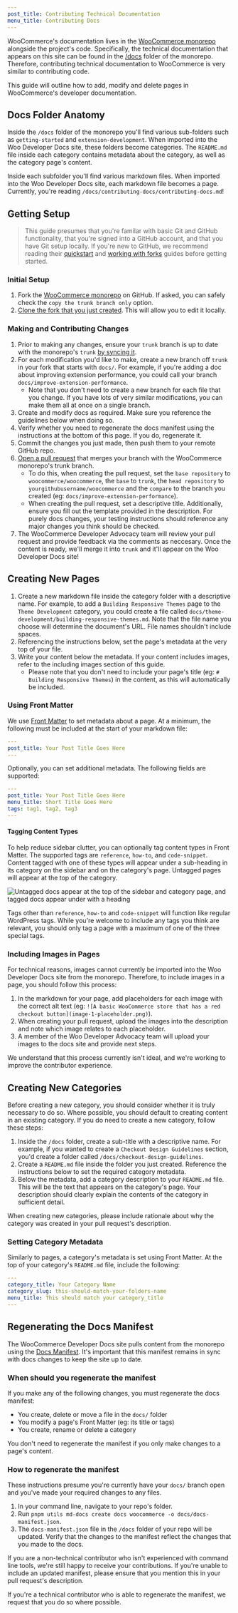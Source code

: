 ```yaml
---
post_title: Contributing Technical Documentation
menu_title: Contributing Docs
---
```


WooCommerce's documentation lives in the [WooCommerce monorepo](https://github.com/woocommerce/woocommerce) alongside the project's code. Specifically, the technical documentation that appears on this site can be found in the [/docs](https://github.com/woocommerce/woocommerce/tree/trunk/docs) folder of the monorepo. Therefore, contributing technical documentation to WooCommerce is very similar to contributing code.

This guide will outline how to add, modify and delete pages in WooCommerce's developer documentation.

## Docs Folder Anatomy

Inside the `/docs` folder of the monorepo you'll find various sub-folders such as `getting-started` and `extension-development`. When imported into the Woo Developer Docs site, these folders become categories. The `README.md` file inside each category contains metadata about the category, as well as the category page's content.

Inside each subfolder you'll find various markdown files. When imported into the Woo Developer Docs site, each markdown file becomes a page. Currently, you're reading `/docs/contributing-docs/contributing-docs.md`!

## Getting Setup

> This guide presumes that you're familar with basic Git and GitHub functionality, that you're signed into a GitHub account, and that you have Git setup locally. If you're new to GitHub, we recommend reading their [quickstart](https://docs.github.com/en/get-started/quickstart/hello-world) and [working with forks](https://docs.github.com/en/pull-requests/collaborating-with-pull-requests/working-with-forks/fork-a-repo) guides before getting started.

### Initial Setup

1. Fork the [WooCommerce monorepo](https://github.com/woocommerce/woocommerce) on GitHub. If asked, you can safely check the `copy the trunk branch only` option.
2. [Clone the fork that you just created](https://docs.github.com/en/repositories/creating-and-managing-repositories/cloning-a-repository). This will allow you to edit it locally.

### Making and Contributing Changes

1. Prior to making any changes, ensure your `trunk` branch is up to date with the monorepo's `trunk` [by syncing it](https://docs.github.com/en/pull-requests/collaborating-with-pull-requests/working-with-forks/syncing-a-fork).
2. For each modification you'd like to make, create a new branch off `trunk` in your fork that starts with `docs/`. For example, if you're adding a doc about improving extension performance, you could call your branch `docs/improve-extension-performance`.
    * Note that you don't need to create a new branch for each file that you change. If you have lots of very similar modifications, you can make them all at once on a single branch.
3. Create and modify docs as required. Make sure you reference the guidelines below when doing so.
4. Verify whether you need to regenerate the docs manifest using the instructions at the bottom of this page. If you do, regenerate it.
5. Commit the changes you just made, then push them to your remote GitHub repo.
6. [Open a pull request](https://docs.github.com/en/pull-requests/collaborating-with-pull-requests/proposing-changes-to-your-work-with-pull-requests/creating-a-pull-request) that merges your branch with the WooCommerce monorepo's trunk branch.
    * To do this, when creating the pull request, set the `base repository` to `woocommerce/woocommerce`, the `base` to `trunk`, the `head repository` to `yourgithubusername/woocommerce` and the `compare` to the branch you created (eg: `docs/improve-extension-performance`).
    * When creating the pull request, set a descriptive title. Additionally, ensure you fill out the template provided in the description. For purely docs changes, your testing instructions should reference any major changes you think should be checked.
7. The WooCommerce Developer Advocacy team will review your pull request and provide feedback via the comments as neccesary. Once the content is ready, we'll merge it into `trunk` and it'll appear on the Woo Developer Docs site!

## Creating New Pages

1. Create a new markdown file inside the category folder with a descriptive name. For example, to add a `Building Responsive Themes` page to the `Theme Development` category, you could create a file called `docs/theme-development/building-responsive-themes.md`. Note that the file name you choose will determine the document's URL. File names shouldn't include spaces.
2. Referencing the instructions below, set the page's metadata at the very top of your file.
3. Write your content below the metadata. If your content includes images, refer to the including images section of this guide.
    * Please note that you don't need to include your page's title (eg: `# Building Responsive Themes`) in the content, as this will automatically be included.

### Using Front Matter

We use [Front Matter](https://jekyllrb.com/docs/front-matter/) to set metadata about a page. At a minimum, the following must be included at the start of your markdown file:

```yaml
---
post_title: Your Post Title Goes Here
---
```

Optionally, you can set additional metadata. The following fields are supported:

```yaml
---
post_title: Your Post Title Goes Here
menu_title: Short Title Goes Here
tags: tag1, tag2, tag3
---
```

#### Tagging Content Types

To help reduce sidebar clutter, you can optionally tag content types in Front Matter. The supported tags are `reference`, `how-to`, and `code-snippet`. Content tagged with one of these types will appear under a sub-heading in its category on the sidebar and on the category's page. Untagged pages will appear at the top of the category.

![Untagged docs appear at the top of the sidebar and category page, and tagged docs appear under with a heading](https://developer.woocommerce.com/docs/wp-content/uploads/sites/3/2024/01/CleanShot-2024-01-15-at-14.01.16@2x.png)

Tags other than `reference`, `how-to` and `code-snippet` will function like regular WordPress tags. While you're welcome to include any tags you think are relevant, you should only tag a page with a maximum of one of the three special tags.

### Including Images in Pages

For technical reasons, images cannot currently be imported into the Woo Developer Docs site from the monorepo. Therefore, to include images in a page, you should follow this process:

1. In the markdown for your page, add placeholders for each image with the correct alt text (eg: `![A basic WooCommerce store that has a red checkout button](image-1-placeholder.png)`).
2. When creating your pull request, upload the images into the description and note which image relates to each placeholder.
3. A member of the Woo Developer Advocacy team will upload your images to the docs site and provide next steps.

We understand that this process currently isn't ideal, and we're working to improve the contributor experience.

## Creating New Categories

Before creating a new category, you should consider whether it is truly necessary to do so. Where possible, you should default to creating content in an existing category. If you do need to create a new category, follow these steps:

1. Inside the `/docs` folder, create a sub-title with a descriptive name. For example, if you wanted to create a `Checkout Design Guidelines` section, you'd create a folder called `/docs/checkout-design-guidelines`.
2. Create a `README.md` file inside the folder you just created. Reference the instructions below to set the required category metadata.
3. Below the metadata, add a category description to your `README.md` file. This will be the text that appears on the category's page. Your description should clearly explain the contents of the category in sufficient detail.

When creating new categories, please include rationale about why the category was created in your pull request's description. 

### Setting Category Metadata

Similarly to pages, a category's metadata is set using Front Matter. At the top of your category's `README.md` file, include the following:

```yaml
---
category_title: Your Category Name
category_slug: this-should-match-your-folders-name
menu_title: This should match your category_title
---
```

## Regenerating the Docs Manifest

The WooCommerce Developer Docs site pulls content from the monorepo using the [Docs Manifest](https://github.com/woocommerce/woocommerce/blob/trunk/docs/docs-manifest.json). It's important that this manifest remains in sync with docs changes to keep the site up to date.

### When should you regenerate the manifest

If you make any of the following changes, you must regenerate the docs manifest:

* You create, delete or move a file in the `docs/` folder
* You modify a page's Front Matter (eg: its title or tags)
* You create, rename or delete a category

You don't need to regenerate the manifest if you only make changes to a page's content.

### How to regenerate the manifest

These instructions presume you're currently have your `docs/` branch open and you've made your required changes to any files.

1. In your command line, navigate to your repo's folder.
2. Run `pnpm utils md-docs create docs woocommerce -o docs/docs-manifest.json`.
3. The `docs-manifest.json` file in the `/docs` folder of your repo will be updated. Verify that the changes to the manifest reflect the changes that you made to the docs.

If you are a non-technical contributor who isn't experienced with command line tools, we're still happy to receive your contributions. If you're unable to include an updated manifest, please ensure that you mention this in your pull request's description.

If you're a technical contributor who is able to regenerate the manifest, we request that you do so where possible.
